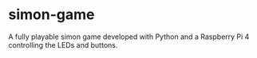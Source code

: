 # simon-game
A fully playable simon game developed with Python and a Raspberry Pi 4 controlling the LEDs and buttons.
